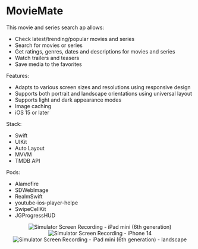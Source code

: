 # MovieMate
This movie and series search ap allows:
- Check latest/trending/popular movies and series
- Search for movies or series
- Get ratings, genres, dates and descriptions for movies and series
- Watch trailers and teasers
- Save media to the favorites

Features:
- Adapts to various screen sizes and resolutions using responsive design
- Supports both portrait and landscape orientations using universal layout
- Supports light and dark appearance modes
- Image caching 
- iOS 15 or later

Stack:
- Swift
- UIKit
- Auto Layout
- MVVM
- TMDB API 

Pods:
- Alamofire
- SDWebImage
- RealmSwift
- youtube-ios-player-helpe 
- SwipeCellKit 
- JGProgressHUD 

<p align="center">
  <img src="https://user-images.githubusercontent.com/105853157/234714844-0203c951-8a66-4b4f-84b1-be7a244fa510.gif" alt="Simulator Screen Recording - iPad mini (6th generation) ">
  <img src="https://user-images.githubusercontent.com/105853157/234713101-46a58685-2fbf-4dbb-b8ef-d3dd4fda983f.gif" alt="Simulator Screen Recording - iPhone 14">
  <img src="https://user-images.githubusercontent.com/105853157/234717406-3f45fa33-2abe-4b4f-ad1b-e010bebd2ebf.gif" alt="Simulator Screen Recording - iPad mini (6th generation) - landscape">
</p>
